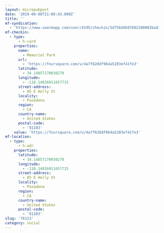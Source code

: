 ```yaml
---
layout: micropubpost
date: '2019-09-08T21:08:43.000Z'
title: ''
mf-syndication:
  - 'https://www.swarmapp.com/user/4195/checkin/5d756ddb97692300083bad39'
mf-checkin:
  - type:
      - h-card
    properties:
      name:
        - Memorial Park
      url:
        - 'https://foursquare.com/v/4a7f828df964a5203ef41fe3'
      latitude:
        - 34.14857170038278
      longitude:
        - -118.14826011657715
      street-address:
        - 85 E Holly St
      locality:
        - Pasadena
      region:
        - CA
      country-name:
        - United States
      postal-code:
        - '91103'
    value: 'https://foursquare.com/v/4a7f828df964a5203ef41fe3'
mf-location:
  - type:
      - h-adr
    properties:
      latitude:
        - 34.14857170038278
      longitude:
        - -118.14826011657715
      street-address:
        - 85 E Holly St
      locality:
        - Pasadena
      region:
        - CA
      country-name:
        - United States
      postal-code:
        - '91103'
slug: '76123'
category: social
---
```

